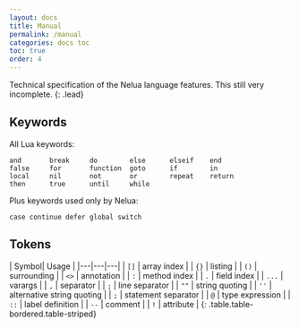 ```yaml
---
layout: docs
title: Manual
permalink: /manual
categories: docs toc
toc: true
order: 4
---
```


Technical specification of the Nelua language features. This still very incomplete.
{: .lead}

## Keywords

All Lua keywords:

```nelua
and       break     do        else      elseif    end
false     for       function  goto      if        in
local     nil       not       or        repeat    return
then      true      until     while
```

Plus keywords used only by Nelua:
```nelua
case continue defer global switch
```

## Tokens

| Symbol| Usage |
|---|---|---|
| `[]`  | array index |
| `{}`  | listing |
| `()`  | surrounding |
| `<>`  | annotation |
| `:`   | method index |
| `.`   | field index |
| `...` | varargs |
| `,`   | separator |
| `;`   | line separator |
| `""`  | string quoting |
| `''`  | alternative string quoting |
| `;`   | statement separator |
| `@`   | type expression |
| `::`  | label definition |
| `--`  | comment |
| `!`   | attribute |
{: .table.table-bordered.table-striped}
